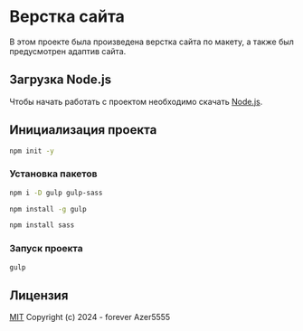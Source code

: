 # Верстка сайта

В этом проекте была произведена верстка сайта по макету, а также был предусмотрен адаптив сайта.

## Загрузка Node.js

Чтобы начать работать с проектом необходимо скачать [Node.js](https://nodejs.org/en).

## Инициализация проекта

```sh
npm init -y
```

### Установка пакетов

```sh
npm i -D gulp gulp-sass
```

```sh
npm install -g gulp
```

```sh
npm install sass
```

### Запуск проекта

```sh
gulp
```

## Лицензия
[MIT](https://opensource.org/license/mit/) Copyright (c) 2024 - forever Azer5555

